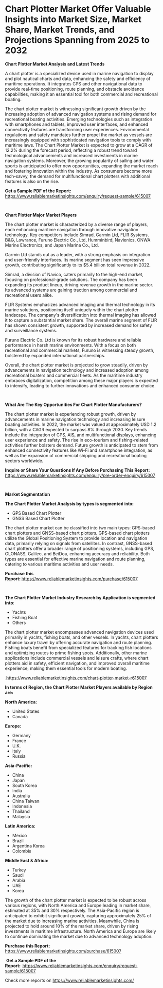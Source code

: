 <p><h1>Chart Plotter Market Offer Valuable Insights into Market Size, Market Share, Market Trends, and Projections Spanning from 2025 to 2032</h1></p><p><strong>Chart Plotter Market Analysis and Latest Trends</strong></p>
<p><p>A chart plotter is a specialized device used in marine navigation to display and plot nautical charts and data, enhancing the safety and efficiency of maritime operations. It integrates GPS and other navigational data to provide real-time positioning, route planning, and obstacle avoidance capabilities, making it an essential tool for both commercial and recreational boating. </p><p>The chart plotter market is witnessing significant growth driven by the increasing adoption of advanced navigation systems and rising demand for recreational boating activities. Emerging technologies such as integration with smartphones and tablets, improved user interfaces, and enhanced connectivity features are transforming user experiences. Environmental regulations and safety mandates further propel the market as vessels are increasingly equipped with sophisticated navigation tools to comply with maritime laws. The Chart Plotter Market is expected to grow at a CAGR of 12.2% during the forecast period, reflecting a robust trend toward technological advancements and increased investments in marine navigation systems. Moreover, the growing popularity of sailing and water sports is anticipated to offer new opportunities, expanding the market reach and fostering innovation within the industry. As consumers become more tech-savvy, the demand for multifunctional chart plotters with additional features is also on the rise.</p></p>
<p><strong>Get a Sample PDF of the Report:&nbsp;</strong> <a href="https://www.reliablemarketinsights.com/enquiry/request-sample/615007?utm_campaign=3493&utm_medium=2&utm_source=Github&utm_content=ia&utm_term=24032025&utm_id=chart-plotter">https://www.reliablemarketinsights.com/enquiry/request-sample/615007</a></p>
<p>&nbsp;</p>
<p><strong>Chart Plotter Major Market Players</strong></p>
<p><p>The chart plotter market is characterized by a diverse range of players, each enhancing maritime navigation through innovative navigation technology. Key competitors include Simrad, Garmin Ltd, FLIR Systems, B&G, Lowrance, Furuno Electric Co., Ltd, Humminbird, Navionics, ONWA Marine Electronics, and Japan Marina Co., Ltd.</p><p>Garmin Ltd stands out as a leader, with a strong emphasis on integration and user-friendly interfaces. Its marine segment has seen impressive growth, contributing significantly to its $5.4 billion total revenue in 2022.</p><p>Simrad, a division of Navico, caters primarily to the high-end market, focusing on professional-grade solutions. The company has been expanding its product lineup, driving revenue growth in the marine sector. Its advanced systems are gaining traction among commercial and recreational users alike.</p><p>FLIR Systems emphasizes advanced imaging and thermal technology in its marine solutions, positioning itself uniquely within the chart plotter landscape. The company's diversification into thermal imaging has allowed it to capture a substantial market share. The overall marine segment of FLIR has shown consistent growth, supported by increased demand for safety and surveillance systems.</p><p>Furuno Electric Co. Ltd is known for its robust hardware and reliable performance in harsh marine environments. With a focus on both recreational and commercial markets, Furuno is witnessing steady growth, bolstered by expanded international partnerships.</p><p>Overall, the chart plotter market is projected to grow steadily, driven by advancements in navigation technology and increased adoption among recreational boaters and commercial fleets. As the maritime industry embraces digitalization, competition among these major players is expected to intensify, leading to further innovations and enhanced consumer choice.</p></p>
<p>&nbsp;</p>
<p><strong>What Are The Key Opportunities For Chart Plotter Manufacturers?</strong></p>
<p><p>The chart plotter market is experiencing robust growth, driven by advancements in marine navigation technology and increasing leisure boating activities. In 2022, the market was valued at approximately USD 1.2 billion, with a CAGR expected to surpass 8% through 2030. Key trends include the integration of GPS, AIS, and multifunctional displays, enhancing user experience and safety. The rise in eco-tourism and fishing-related activities further bolsters demand. Future growth is anticipated to stem from enhanced connectivity features like Wi-Fi and smartphone integration, as well as the expansion of commercial shipping and recreational boating sectors worldwide.</p></p>
<p><strong>Inquire or Share Your Questions If Any Before Purchasing This Report:</strong> <a href="https://www.reliablemarketinsights.com/enquiry/pre-order-enquiry/615007?utm_campaign=3493&utm_medium=2&utm_source=Github&utm_content=ia&utm_term=24032025&utm_id=chart-plotter">https://www.reliablemarketinsights.com/enquiry/pre-order-enquiry/615007</a></p>
<p>&nbsp;</p>
<p><strong>Market Segmentation</strong></p>
<p><strong>The Chart Plotter Market Analysis by types is segmented into:</strong></p>
<p><ul><li>GPS Based Chart Plotter</li><li>GNSS Based Chart Plotter</li></ul></p>
<p><p>The chart plotter market can be classified into two main types: GPS-based chart plotters and GNSS-based chart plotters. GPS-based chart plotters utilize the Global Positioning System to provide location and navigation data, primarily relying on signals from satellites. In contrast, GNSS-based chart plotters offer a broader range of positioning systems, including GPS, GLONASS, Galileo, and BeiDou, enhancing accuracy and reliability. Both types are essential for effective marine navigation and route planning, catering to various maritime activities and user needs.</p></p>
<p><strong>Purchase this Report:&nbsp;</strong><a href="https://www.reliablemarketinsights.com/purchase/615007?utm_campaign=3493&utm_medium=2&utm_source=Github&utm_content=ia&utm_term=24032025&utm_id=chart-plotter">https://www.reliablemarketinsights.com/purchase/615007</a></p>
<p>&nbsp;</p>
<p><strong>The Chart Plotter Market Industry Research by Application is segmented into:</strong></p>
<p><ul><li>Yachts</li><li>Fishing Boat</li><li>Others</li></ul></p>
<p><p>The chart plotter market encompasses advanced navigation devices used primarily in yachts, fishing boats, and other vessels. In yachts, chart plotters enhance luxury travel by offering accurate navigation and route planning. Fishing boats benefit from specialized features for tracking fish locations and optimizing routes to prime fishing spots. Additionally, other marine applications include commercial vessels and leisure crafts, where chart plotters aid in safety, efficient navigation, and improved overall maritime experience, making them essential tools for modern boating.</p></p>
<p><a href="https://www.reliablemarketinsights.com/chart-plotter-market-r615007?utm_campaign=3493&utm_medium=2&utm_source=Github&utm_content=ia&utm_term=24032025&utm_id=chart-plotter">&nbsp;https://www.reliablemarketinsights.com/chart-plotter-market-r615007</a></p>
<p><strong>In terms of Region, the Chart Plotter Market Players available by Region are:</strong></p>
<p>
    <p> <strong> North America: </strong>
        <ul>
            <li>United States</li>
            <li>Canada</li>
        </ul>
        </p> 
    <p> <strong> Europe: </strong>
        <ul>
            <li>Germany</li>
            <li>France</li>
            <li>U.K.</li>
            <li>Italy</li>
            <li>Russia</li>
        </ul>
        </p> 
    <p> <strong> Asia-Pacific: </strong>
        <ul>
            <li>China</li>
            <li>Japan</li>
            <li>South Korea</li>
            <li>India</li>
            <li>Australia</li>
            <li>China Taiwan</li>
            <li>Indonesia</li>
            <li>Thailand</li>
            <li>Malaysia</li>
        </ul>
        </p> 
    <p> <strong> Latin America: </strong>
        <ul>
            <li>Mexico</li>
            <li>Brazil</li>
            <li>Argentina Korea</li>
            <li>Colombia</li>
        </ul>
        </p> 
    <p> <strong> Middle East & Africa: </strong>
        <ul>
            <li>Turkey</li>
            <li>Saudi</li>
            <li>Arabia</li>
            <li>UAE</li>
            <li>Korea</li>
        </ul>
    </p>
    </p>
<p><p>The growth of the chart plotter market is expected to be robust across various regions, with North America and Europe leading in market share, estimated at 35% and 30% respectively. The Asia-Pacific region is anticipated to exhibit significant growth, capturing approximately 25% of the market due to increasing marine activities. Meanwhile, China is projected to hold around 10% of the market share, driven by rising investments in maritime infrastructure. North America and Europe are likely to continue dominating the market due to advanced technology adoption.</p></p>
<p><strong>Purchase this Report: </strong><a href="https://www.reliablemarketinsights.com/purchase/615007?utm_campaign=3493&utm_medium=2&utm_source=Github&utm_content=ia&utm_term=24032025&utm_id=chart-plotter">https://www.reliablemarketinsights.com/purchase/615007</a></p>
<p>&nbsp;<strong>Get a Sample PDF of the Report:&nbsp;&nbsp;</strong><a href="https://www.reliablemarketinsights.com/enquiry/request-sample/615007?utm_campaign=3493&utm_medium=2&utm_source=Github&utm_content=ia&utm_term=24032025&utm_id=chart-plotter">https://www.reliablemarketinsights.com/enquiry/request-sample/615007</a></p>
<p><strong></strong></p>
<p>Check more reports on <a href="https://www.reliablemarketinsights.com/?utm_campaign=3493&utm_medium=2&utm_source=Github&utm_content=ia&utm_term=24032025&utm_id=chart-plotter">https://www.reliablemarketinsights.com/</a></p>